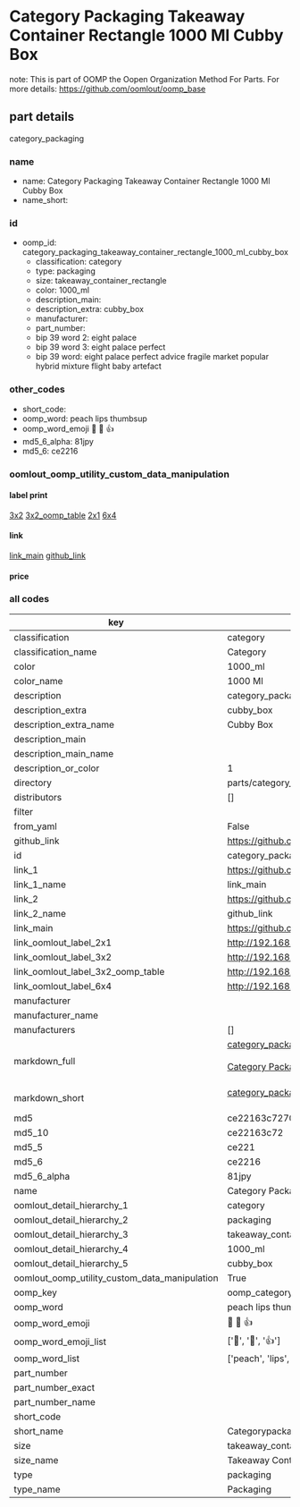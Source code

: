 # Category Packaging Takeaway Container Rectangle 1000 Ml Cubby Box  

note: This is part of OOMP the Oopen Organization Method For Parts. For more details: https://github.com/oomlout/oomp_base

##  part details



category_packaging

### name
* name: Category Packaging Takeaway Container Rectangle 1000 Ml Cubby Box
* name_short: 
### id
* oomp_id: category_packaging_takeaway_container_rectangle_1000_ml_cubby_box
  * classification: category
  * type: packaging
  * size: takeaway_container_rectangle
  * color: 1000_ml
  * description_main: 
  * description_extra: cubby_box
  * manufacturer: 
  * part_number: 
  * bip 39 word 2: eight palace
  * bip 39 word 3: eight palace perfect
  * bip 39 word: eight palace perfect advice fragile market popular hybrid mixture flight baby artefact

### other_codes
* short_code: 
* oomp_word: peach lips thumbsup
* oomp_word_emoji :peach: :lips: :thumbsup:
* md5_6_alpha: 81jpy
* md5_6: ce2216






### oomlout_oomp_utility_custom_data_manipulation
#### label print
[3x2](http://192.168.1.245:1112/?label=oomp%2081jpy)
[3x2_oomp_table](http://192.168.1.107:1112/?label=oomp%2081jpy)
[2x1](http://192.168.1.242:1112/?label=oomp%2081jpy)
[6x4](http://192.168.1.55:1112/?label=oomp%2081jpy)    

#### link

[link_main](https://github.com/oomlout/oomlout_oomp_current_version_messy/tree/main/parts/category_packaging_takeaway_container_rectangle_1000_ml_cubby_box) [github_link](https://github.com/oomlout/oomlout_oomp_part_src/tree/main/parts/category_packaging_takeaway_container_rectangle_1000_ml_cubby_box)                             

#### price







### all codes 
| key | value |  
| --- | --- |  
| classification | category |  
| classification_name | Category |  
| color | 1000_ml |  
| color_name | 1000 Ml |  
| description | category_packaging |  
| description_extra | cubby_box |  
| description_extra_name | Cubby Box |  
| description_main |  |  
| description_main_name |  |  
| description_or_color | 1  |  
| directory | parts/category_packaging_takeaway_container_rectangle_1000_ml_cubby_box |  
| distributors | [] |  
| filter |  |  
| from_yaml | False |  
| github_link | https://github.com/oomlout/oomlout_oomp_part_src/tree/main/parts/category_packaging_takeaway_container_rectangle_1000_ml_cubby_box |  
| id | category_packaging_takeaway_container_rectangle_1000_ml_cubby_box |  
| link_1 | https://github.com/oomlout/oomlout_oomp_current_version_messy/tree/main/parts/category_packaging_takeaway_container_rectangle_1000_ml_cubby_box |  
| link_1_name | link_main |  
| link_2 | https://github.com/oomlout/oomlout_oomp_part_src/tree/main/parts/category_packaging_takeaway_container_rectangle_1000_ml_cubby_box |  
| link_2_name | github_link |  
| link_main | https://github.com/oomlout/oomlout_oomp_current_version_messy/tree/main/parts/category_packaging_takeaway_container_rectangle_1000_ml_cubby_box |  
| link_oomlout_label_2x1 | http://192.168.1.242:1112/?label=oomp%2081jpy |  
| link_oomlout_label_3x2 | http://192.168.1.245:1112/?label=oomp%2081jpy |  
| link_oomlout_label_3x2_oomp_table | http://192.168.1.107:1112/?label=oomp%2081jpy |  
| link_oomlout_label_6x4 | http://192.168.1.55:1112/?label=oomp%2081jpy |  
| manufacturer |  |  
| manufacturer_name |  |  
| manufacturers | [] |  
| markdown_full | [category_packaging_takeaway_container_rectangle_1000_ml_cubby_box](https://github.com/oomlout/oomlout_oomp_current_version_messy/tree/main/parts/category_packaging_takeaway_container_rectangle_1000_ml_cubby_box)<br>[](https://github.com/oomlout/oomlout_oomp_current_version_messy/tree/main/parts/category_packaging_takeaway_container_rectangle_1000_ml_cubby_box)<br>[Category Packaging Takeaway Container Rectangle 1000 Ml Cubby Box](https://github.com/oomlout/oomlout_oomp_current_version_messy/tree/main/parts/category_packaging_takeaway_container_rectangle_1000_ml_cubby_box)<br><br> |  
| markdown_short | [category_packaging_takeaway_container_rectangle_1000_ml_cubby_box](https://github.com/oomlout/oomlout_oomp_current_version_messy/tree/main/parts/category_packaging_takeaway_container_rectangle_1000_ml_cubby_box)<br><br> |  
| md5 | ce22163c7270150620ae30414627ca37 |  
| md5_10 | ce22163c72 |  
| md5_5 | ce221 |  
| md5_6 | ce2216 |  
| md5_6_alpha | 81jpy |  
| name | Category Packaging Takeaway Container Rectangle 1000 Ml Cubby Box |  
| oomlout_detail_hierarchy_1 | category |  
| oomlout_detail_hierarchy_2 | packaging |  
| oomlout_detail_hierarchy_3 | takeaway_container_rectangle |  
| oomlout_detail_hierarchy_4 | 1000_ml |  
| oomlout_detail_hierarchy_5 | cubby_box |  
| oomlout_oomp_utility_custom_data_manipulation | True |  
| oomp_key | oomp_category_packaging_takeaway_container_rectangle_1000_ml_cubby_box |  
| oomp_word | peach lips thumbsup |  
| oomp_word_emoji | :peach: :lips: :thumbsup: |  
| oomp_word_emoji_list | [':peach:', ':lips:', ':thumbsup:'] |  
| oomp_word_list | ['peach', 'lips', 'thumbsup'] |  
| part_number |  |  
| part_number_exact |  |  
| part_number_name |  |  
| short_code |  |  
| short_name | Categorypackaging |  
| size | takeaway_container_rectangle |  
| size_name | Takeaway Container Rectangle |  
| type | packaging |  
| type_name | Packaging |  
